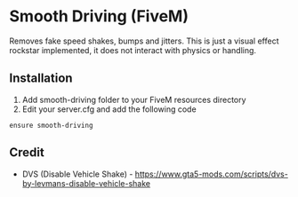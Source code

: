 # Smooth Driving (FiveM)
Removes fake speed shakes, bumps and jitters. This is just a visual effect rockstar implemented, it does not interact with physics or handling. 
## Installation
1. Add smooth-driving folder to your FiveM resources directory
2. Edit your server.cfg and add the following code
```
ensure smooth-driving
```
## Credit
+ DVS (Disable Vehicle Shake) - https://www.gta5-mods.com/scripts/dvs-by-levmans-disable-vehicle-shake
